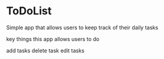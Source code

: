 # ToDoList

Simple app that allows users to keep track of their daily tasks

key things this app allows users to do

add tasks
delete task
edit tasks
